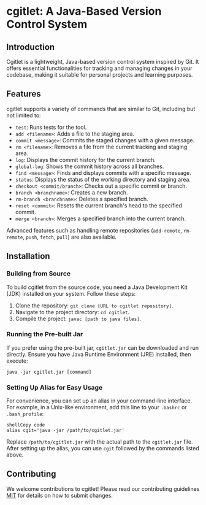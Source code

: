 # cgitlet: A Java-Based Version Control System

## Introduction

Cgitlet is a lightweight, Java-based version control system inspired by Git. It offers essential functionalities for tracking and managing changes in your codebase, making it suitable for personal projects and learning purposes. 

## Features

cgitlet supports a variety of commands that are similar to Git, including but not limited to:

- `test`: Runs tests for the tool.
- `add <filename>`: Adds a file to the staging area.
- `commit <message>`: Commits the staged changes with a given message.
- `rm <filename>`: Removes a file from the current tracking and staging area.
- `log`: Displays the commit history for the current branch.
- `global-log`: Shows the commit history across all branches.
- `find <message>`: Finds and displays commits with a specific message.
- `status`: Displays the status of the working directory and staging area.
- `checkout <commit/branch>`: Checks out a specific commit or branch.
- `branch <branchname>`: Creates a new branch.
- `rm-branch <branchname>`: Deletes a specified branch.
- `reset <commit>`: Resets the current branch's head to the specified commit.
- `merge <branch>`: Merges a specified branch into the current branch.

Advanced features such as handling remote repositories (`add-remote`, `rm-remote`, `push`, `fetch`, `pull`) are also available.

## Installation


### Building from Source

To build cgitlet from the source code, you need a Java Development Kit (JDK) installed on your system. Follow these steps:

1. Clone the repository: `git clone [URL to cgitlet repository]`.
2. Navigate to the project directory: `cd cgitlet`.
3. Compile the project: `javac [path to java files]`.

### Running the Pre-built Jar

If you prefer using the pre-built jar, `cgitlet.jar` can be downloaded and run directly. Ensure you have Java Runtime Environment (JRE) installed, then execute:

```shell
java -jar cgitlet.jar [command]
```

### Setting Up Alias for Easy Usage

For convenience, you can set up an alias in your command-line interface. For example, in a Unix-like environment, add this line to your `.bashrc` or `.bash_profile`:

```
shellCopy code
alias cgit='java -jar /path/to/cgitlet.jar'
```

Replace `/path/to/cgitlet.jar` with the actual path to the `cgitlet.jar` file. After setting up the alias, you can use `cgit` followed by the commands listed above.

## Contributing

We welcome contributions to cgitlet! Please read our contributing guidelines [MIT](https://opensource.org/license/mit/) for details on how to submit changes.
